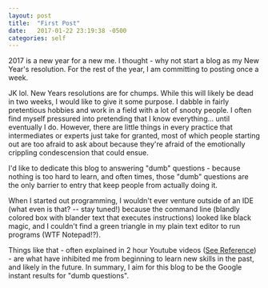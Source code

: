 ```yaml
---
layout: post
title:  "First Post"
date:   2017-01-22 23:19:38 -0500
categories: self
---
```

2017 is a new year for a new me. I thought - why not start a blog as my New Year's resolution. For the rest of the year, I am committing to posting once a week.

JK lol. New Years resolutions are for chumps. While this will likely be dead in two weeks, I would like to give it some purpose. I dabble in fairly pretentious hobbies and work in a field with a lot of snooty people. I often find myself pressured into pretending that I know everything... until eventually I do. However, there are little things in every practice that intermediates or experts just take for granted, most of which people starting out are too afraid to ask about because they're afraid of the emotionally crippling condescension that could ensue. 

I'd like to dedicate this blog to answering "dumb" questions - because nothing is too hard to learn, and often times, those "dumb" questions are the only barrier to entry that keep people from actually doing it. 

When I started out programming, I wouldn't ever venture outside of an IDE (what even is that? -- stay tuned!) because the command line (blandly colored box with blander text that executes instructions) looked like black magic, and I couldn't find a green triangle in my plain text editor to run programs (WTF Notepad!?). 

Things like that - often explained in 2 hour Youtube videos ([See Reference][quickbooks-pro]) - are what have inhibited me from beginning to learn new skills in the past, and likely in the future. In summary, I aim for this blog to be the Google instant results for "dumb questions".

[quickbooks-pro]: https://www.youtube.com/watch?v=QVZ7huaG0mc
[jekyll-gh]:   https://github.com/jekyll/jekyll
[jekyll-talk]: https://talk.jekyllrb.com/

